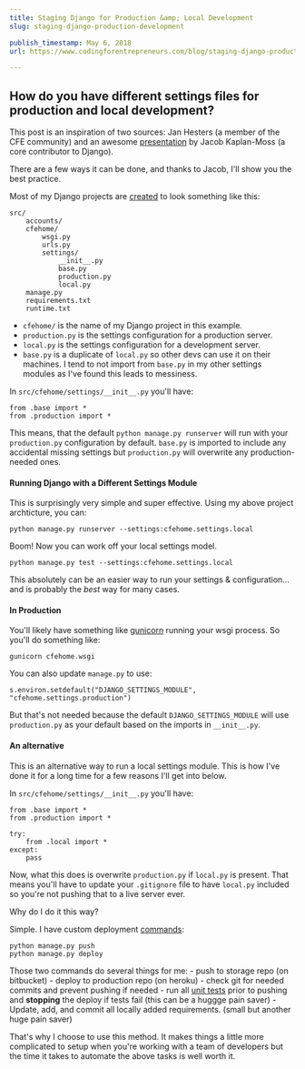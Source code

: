```yaml
---
title: Staging Django for Production &amp; Local Development
slug: staging-django-production-development

publish_timestamp: May 6, 2018
url: https://www.codingforentrepreneurs.com/blog/staging-django-production-development/

---
```



## How do you have different settings files for production and local development?

This post is an inspiration of two sources: Jan Hesters (a member of the CFE community) and an awesome [presentation](http://lanyrd.com/sgbwt/) by Jacob Kaplan-Moss (a core contributor to Django).

There are a few ways it can be done, and thanks to Jacob, I'll show you the best practice.

Most of my Django projects are [created](https://www.codingforentrepreneurs.com/blog/create-a-blank-django-project/) to look something like this:

```
src/
    accounts/
    cfehome/
        wsgi.py
        urls.py
        settings/
            __init__.py
            base.py
            production.py
            local.py
    manage.py
    requirements.txt
    runtime.txt
```


- `cfehome/` is the name of my Django project in this example.
- `production.py` is the settings configuration for a production server.
- `local.py` is the settings configuration for a development server.
- `base.py` is a duplicate of `local.py` so other devs can use it on their machines. I tend to not import from `base.py` in my other settings modules as I've found this leads to messiness. 


In `src/cfehome/settings/__init__.py` you'll have:

```
from .base import *
from .production import *
```

This means, that the default `python manage.py runserver` will run with your `production.py` configuration by default. `base.py` is imported to include any accidental missing settings but `production.py` will overwrite any production-needed ones.


#### Running Django with a Different Settings Module
This is surprisingly very simple and super effective. Using my above project archticture, you can:

```
python manage.py runserver --settings:cfehome.settings.local
```
Boom! Now you can work off your local settings model. 


```
python manage.py test --settings:cfehome.settings.local
```

This absolutely can be an easier way to run your settings & configuration... and is probably the *best* way for many cases.

#### In Production
You'll likely have something like [gunicorn](http://gunicorn.org/) running your wsgi process. So you'll do something like:
```
gunicorn cfehome.wsgi
```
You can also update `manage.py` to use:
```
s.environ.setdefault("DJANGO_SETTINGS_MODULE", "cfehome.settings.production")
```
But that's not needed because the default `DJANGO_SETTINGS_MODULE` will use `production.py` as your default based on the imports in `__init__.py`.

#### An alternative

This is an alternative way to run a local settings module. This is how I've done it for a long time for a few reasons I'll get into below.

In `src/cfehome/settings/__init__.py` you'll have:

```
from .base import *
from .production import *

try:
    from .local import *
except:
    pass
```

Now, what this does is overwrite `production.py` if `local.py` is present. That means you'll have to update your `.gitignore` file to have `local.py` included so you're not pushing that to a live server ever.

Why do I do it this way?

Simple. I have custom deployment [commands](https://docs.djangoproject.com/en/2.0/howto/custom-management-commands/#management-commands-and-locales):
```
python manage.py push
python manage.py deploy
```

Those two commands do several things for me: 
    - push to storage repo (on bitbucket) 
    - deploy to production repo (on heroku)
    - check git for needed commits and prevent pushing if needed
    - run all [unit tests](https://www.codingforentrepreneurs.com/projects/django-tests-unleashed/) prior to pushing and **stopping** the deploy if tests fail (this can be a huggge pain saver)
    - Update, add, and commit all locally added requirements. (small but another huge pain saver)

That's why I choose to use this method. It makes things a little more complicated to setup when you're working with a team of developers but the time it takes to automate the above tasks is well worth it.
